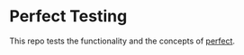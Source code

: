 # Perfect Testing

This repo tests the functionality and the concepts of [perfect](https://www.prefect.io/).